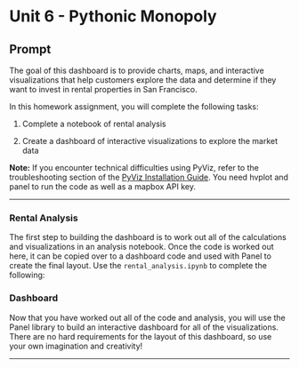 # Unit 6 - Pythonic Monopoly

## Prompt

The goal of this dashboard is to provide charts, maps, and interactive visualizations that help customers explore the data and determine if they want to invest in rental properties in San Francisco.

In this homework assignment, you will complete the following tasks:

1. Complete a notebook of rental analysis

2. Create a dashboard of interactive visualizations to explore the market data

**Note:** If you encounter technical difficulties using PyViz, refer to the troubleshooting section of the [PyViz Installation Guide](PyVizInstallationGuide.md). You need hvplot and panel to run the code as well as a mapbox API key.

---
### Rental Analysis

The first step to building the dashboard is to work out all of the calculations and visualizations in an analysis notebook. Once the code is worked out here, it can be copied over to a dashboard code and used with Panel to create the final layout. Use the `rental_analysis.ipynb` to complete the following:

### Dashboard

Now that you have worked out all of the code and analysis, you will use the Panel library to build an interactive dashboard for all of the visualizations. There are no hard requirements for the layout of this dashboard, so use your own imagination and creativity!

---
